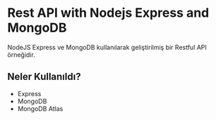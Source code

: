 # Rest API with Nodejs Express and MongoDB

NodeJS Express ve MongoDB kullanılarak geliştirilmiş bir Restful API örneğidir.

## Neler Kullanıldı?
- Express
- MongoDB
- MongoDB Atlas
